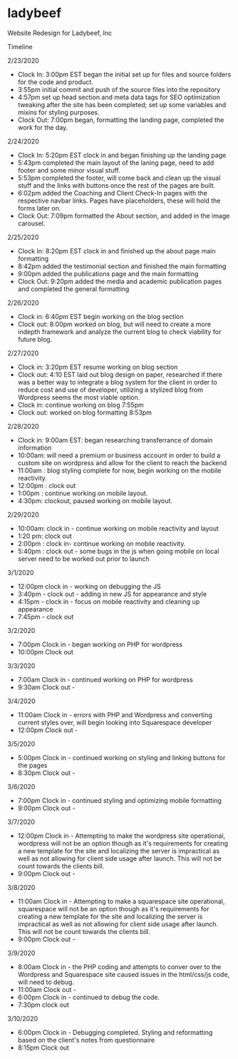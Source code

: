 # ladybeef
Website Redesign for Ladybeef, Inc

Timeline

2/23/2020
- Clock In: 3:00pm EST began the initial set up for files and source folders for the code and product.
- 3:55pm initial commit and push of the source files into the repository
- 4:57pm set up head section and meta data tags for SEO optimization tweaking after the site has been completed; set up some variables
  and mixins for styling purposes.
- Clock Out: 7:00pm began, formatting the landing page, completed the work for the day.

2/24/2020
- Clock In: 5:20pm EST clock in and began finishing up the landing page
- 5:43pm completed the main layout of the laning page, need to add footer and some minor visual stuff.
- 5:53pm completed the footer, will come back and clean up the visual stuff and the links with buttons once the rest of the pages are built.
- 6:02pm added the Coaching and Client Check-In pages with the respective navbar links. Pages have placeholders, these will hold the forms later on.
- Clock Out: 7:09pm formatted the About section, and added in the image carousel.

2/25/2020
- Clock In: 8:20pm EST clock in and finished up the about page main formatting
- 8:42pm added the testimonial section and finished the main formatting
- 9:00pm added the publications page and the main formatting 
- Clock Out: 9:20pm added the media and academic publication pages and completed the general formatting

2/26/2020
- Clock in: 6:40pm EST begin working on the blog section
- Clock out: 8:00pm worked on blog, but will need to create a more indepth framework and analyze the current blog to check viability for future blog.

2/27/2020
- Clock in: 3:20pm EST resume working on blog section
- Clock out: 4:10 EST laid out blog design on paper, researched if there was a better way to integrate a blog system for the client in order to reduce cost and use
  of developer, utilizing a stylized blog from Wordpress seems the most viable option.
- Clock in: continue working on blog 7:55pm
- Clock out: worked on blog formatting 8:53pm

2/28/2020
- Clock in: 9:00am EST: began researching transferrance of domain information
- 10:00am: will need a premium or business account in order to build a custom site on wordpress and allow for the client to reach the backend
- 11:00am : blog styling complete for now, begin working on the mobile reactivity.
- 12:00pm : clock out
- 1:00pm : continue working on mobile layout.
- 4:30pm: clockout, paused working on mobile layout.

2/29/2020 
- 10:00am: clock in - continue working on mobile reactivity and layout
- 1:20 pm: clock out
- 2:00pm : clock in- continue working on mobile reactivity.
- 5:40pm : clock out - some bugs in the js when going mobile on local server need to be worked out prior to launch

3/1/2020
- 12:00pm clock in - working on debugging the JS
- 3:40pm - clock out - adding in new JS for appearance and style
- 4:15pm - clock in - focus on mobile reactivity and cleaning up appearance
- 7:45pm - clock out

3/2/2020
- 7:00pm Clock in - began working on PHP for wordpress
- 10:00pm Clock out  

3/3/2020
- 7:00am Clock in - continued working on PHP for wordpress
- 9:30am Clock out -

3/4/2020
- 11:00am Clock in - errors with PHP and Wordpress and converting current styles over, will begin looking into Squarespace developer  
- 12:00pm Clock out -

3/5/2020
- 5:00pm Clock in - continued working on styling and linking buttons for the pages
- 8:30pm Clock out -

3/6/2020
- 7:00pm Clock in - continued styling and optimizing mobile formatting
- 9:00pm Clock out -

3/7/2020
- 12:00pm Clock in - Attempting to make the wordpress site operational, wordpress will not be an option though
                    as it's requirements for creating a new template for the site and localizing the server is impractical as well
                    as not allowing for client side usage after launch. This will not be count towards the clients bill.
- 9:00pm Clock out -

3/8/2020
- 11:00am Clock in - Attempting to make a squarespace site operational, squarespace will not be an option though
                    as it's requirements for creating a new template for the site and localizing the server is impractical as well
                    as not allowing for client side usage after launch. This will not be count towards the clients bill.
- 9:00pm Clock out -

3/9/2020
- 8:00am Clock in - the PHP coding and attempts to conver over to the Wordpress and Squarespace site caused issues in the html/css/js code, will need to debug. 
- 11:00am Clock out -
- 6:00pm Clock in - continued to debug the code.
- 7:30pm clock out

3/10/2020
- 6:00pm Clock in - Debugging completed. Styling and reformatting based on the client's notes from questionnaire
- 8:15pm Clock out 